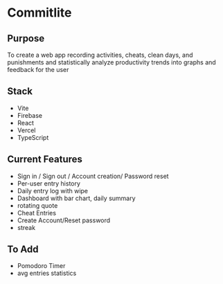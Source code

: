 # Commitlite

## Purpose
To create a web app recording activities, cheats, clean days, and punishments and statistically analyze productivity trends into graphs and feedback for the user
## Stack
- Vite
- Firebase
- React
- Vercel
- TypeScript

## Current Features
- Sign in / Sign out / Account creation/ Password reset
- Per-user entry history
- Daily entry log with wipe
- Dashboard with bar chart, daily summary
- rotating quote
- Cheat Entries
- Create Account/Reset password
- streak


## To Add
- Pomodoro Timer
- avg entries statistics
